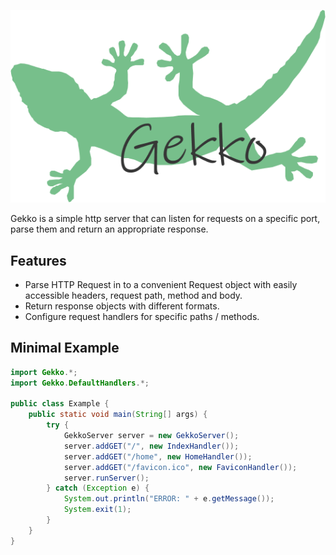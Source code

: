 ![Gekko](readmeAssets/GekkoLogo.png)

Gekko is a simple http server that can listen for requests on a specific port, parse them and return an appropriate response.

## Features
- Parse HTTP Request in to a convenient Request object with easily accessible headers, request path, method and body.
- Return response objects with different formats.
- Configure request handlers for specific paths / methods.

## Minimal Example

```java
import Gekko.*;
import Gekko.DefaultHandlers.*;

public class Example {
    public static void main(String[] args) {
        try {
            GekkoServer server = new GekkoServer();
            server.addGET("/", new IndexHandler());
            server.addGET("/home", new HomeHandler());
            server.addGET("/favicon.ico", new FaviconHandler());
            server.runServer();
        } catch (Exception e) {
            System.out.println("ERROR: " + e.getMessage());
            System.exit(1);
        }
    }
}
```
